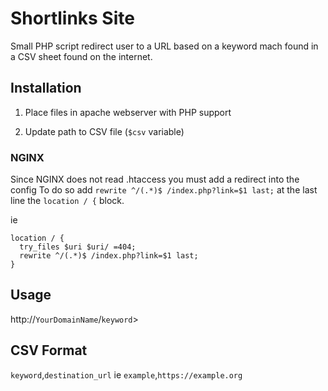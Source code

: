 # Shortlinks Site

Small PHP script redirect user to a URL based on a keyword mach found in a CSV sheet found on the internet.


## Installation 

1. Place files in apache webserver with PHP support

2. Update path to CSV file (`$csv` variable)

### NGINX

Since NGINX does not read .htaccess you must add a redirect into the config
To do so add `rewrite ^/(.*)$ /index.php?link=$1 last;` at the last line the `location / {` block.

ie
```
location / {
  try_files $uri $uri/ =404;
  rewrite ^/(.*)$ /index.php?link=$1 last;
}
```
## Usage

http://`YourDomainName`/`keyword`>

## CSV Format

`keyword`,`destination_url`
ie
`example`,`https://example.org`
